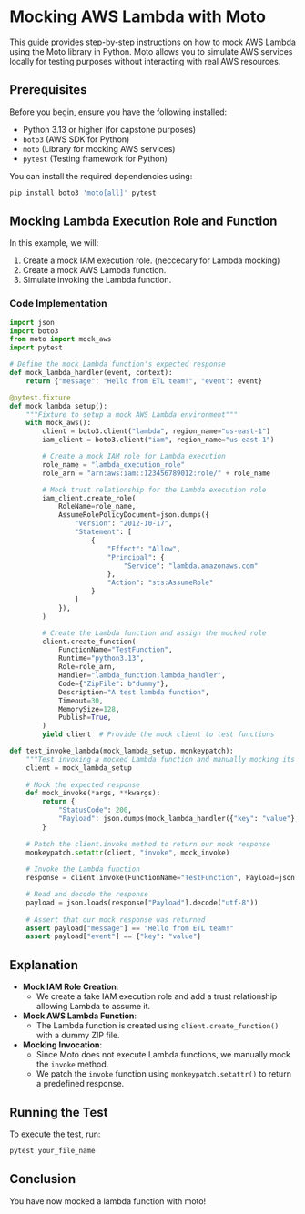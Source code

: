 #  Mocking AWS Lambda with Moto

This guide provides step-by-step instructions on how to mock AWS Lambda using the Moto library in Python. Moto allows you to simulate AWS services locally for testing purposes without interacting with real AWS resources.

## Prerequisites

Before you begin, ensure you have the following installed:

- Python 3.13 or higher (for capstone purposes)
- `boto3` (AWS SDK for Python)
- `moto` (Library for mocking AWS services)
- `pytest` (Testing framework for Python)

You can install the required dependencies using:

```sh
pip install boto3 'moto[all]' pytest
```

## Mocking Lambda Execution Role and Function

In this example, we will:

1. Create a mock IAM execution role. (neccecary for Lambda mocking)
2. Create a mock AWS Lambda function.
3. Simulate invoking the Lambda function.

### Code Implementation

```python
import json
import boto3
from moto import mock_aws
import pytest

# Define the mock Lambda function's expected response
def mock_lambda_handler(event, context):
    return {"message": "Hello from ETL team!", "event": event}

@pytest.fixture
def mock_lambda_setup():
    """Fixture to setup a mock AWS Lambda environment"""
    with mock_aws():
        client = boto3.client("lambda", region_name="us-east-1")
        iam_client = boto3.client("iam", region_name="us-east-1")

        # Create a mock IAM role for Lambda execution
        role_name = "lambda_execution_role"
        role_arn = "arn:aws:iam::123456789012:role/" + role_name

        # Mock trust relationship for the Lambda execution role
        iam_client.create_role(
            RoleName=role_name,
            AssumeRolePolicyDocument=json.dumps({
                "Version": "2012-10-17",
                "Statement": [
                    {
                        "Effect": "Allow",
                        "Principal": {
                            "Service": "lambda.amazonaws.com"
                        },
                        "Action": "sts:AssumeRole"
                    }
                ]
            }),
        )

        # Create the Lambda function and assign the mocked role
        client.create_function(
            FunctionName="TestFunction",
            Runtime="python3.13",
            Role=role_arn,
            Handler="lambda_function.lambda_handler",
            Code={"ZipFile": b"dummy"},
            Description="A test lambda function",
            Timeout=30,
            MemorySize=128,
            Publish=True,
        )
        yield client  # Provide the mock client to test functions

def test_invoke_lambda(mock_lambda_setup, monkeypatch):
    """Test invoking a mocked Lambda function and manually mocking its behavior"""
    client = mock_lambda_setup 
            
    # Mock the expected response
    def mock_invoke(*args, **kwargs):
        return {
            "StatusCode": 200,
            "Payload": json.dumps(mock_lambda_handler({"key": "value"}, None)).encode()
        }
                          
    # Patch the client.invoke method to return our mock response
    monkeypatch.setattr(client, "invoke", mock_invoke)
                 
    # Invoke the Lambda function
    response = client.invoke(FunctionName="TestFunction", Payload=json.dumps({"key": "value"}))

    # Read and decode the response
    payload = json.loads(response["Payload"].decode("utf-8"))
            
    # Assert that our mock response was returned
    assert payload["message"] == "Hello from ETL team!"
    assert payload["event"] == {"key": "value"}
```

## Explanation

- **Mock IAM Role Creation**:
  - We create a fake IAM execution role and add a trust relationship allowing Lambda to assume it.
- **Mock AWS Lambda Function**:
  - The Lambda function is created using `client.create_function()` with a dummy ZIP file.
- **Mocking Invocation**:
  - Since Moto does not execute Lambda functions, we manually mock the `invoke` method.
  - We patch the `invoke` function using `monkeypatch.setattr()` to return a predefined response.

## Running the Test

To execute the test, run:

```sh
pytest your_file_name
```

## Conclusion

You have now mocked a lambda function with moto!
